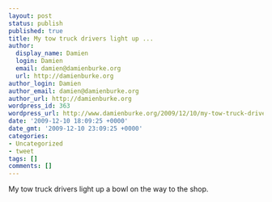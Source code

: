 ```yaml
---
layout: post
status: publish
published: true
title: My tow truck drivers light up ...
author:
  display_name: Damien
  login: Damien
  email: damien@damienburke.org
  url: http://damienburke.org
author_login: Damien
author_email: damien@damienburke.org
author_url: http://damienburke.org
wordpress_id: 363
wordpress_url: http://www.damienburke.org/2009/12/10/my-tow-truck-drivers-light-up/
date: '2009-12-10 18:09:25 +0000'
date_gmt: '2009-12-10 23:09:25 +0000'
categories:
- Uncategorized
- tweet
tags: []
comments: []
---
```

<p>My tow truck drivers light up a bowl on the way to the shop.</p>
